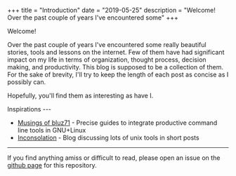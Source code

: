 +++
title = "Introduction"
date = "2019-05-25"
description = "Welcome! Over the past couple of years I've encountered some"
+++

Welcome!

Over the past couple of years I've encountered some really beautiful
stories, tools and lessons on the internet. Few of them have had
significant impact on my life in terms of organization, thought
process, decision making, and productivity. This blog is supposed to
be a collection of them. For the sake of brevity, I'll try to keep the
length of each post as concise as I possibly can.

Hopefully, you'll find them as interesting as have I.

Inspirations ---

- [Musings of bluz71](https://bluz71.github.io/) - Precise guides to
integrate productive command line tools in GNU+Linux
- [Inconsolation](https://inconsolation.wordpress.com/) - Blog
discussing lots of unix tools in short posts

---

If you find anything amiss or difficult to read, please open an issue
on the [github page](https://github.com/musq/my-website/issues) for
this repository.
